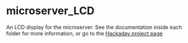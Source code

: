 # microserver_LCD
An LCD display for the microserver. See the documentation inside each folder for more information, or go to the [Hackaday project page](https://hackaday.io/project/192756-lcd-display-for-a-hp-g7-microserver)

